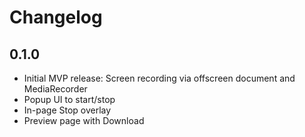 # Changelog

## 0.1.0
- Initial MVP release: Screen recording via offscreen document and MediaRecorder
- Popup UI to start/stop
- In-page Stop overlay
- Preview page with Download

